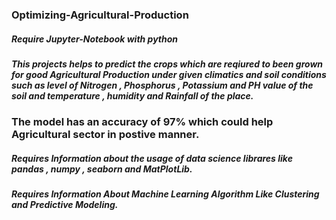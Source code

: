 ### Optimizing-Agricultural-Production
##### Require Jupyter-Notebook with python 
##### This projects helps to predict the crops which are reqiured to been grown for good Agricultural Production under given climatics and soil conditions such as level of Nitrogen , Phosphorus , Potassium and PH value of the soil and temperature , humidity and Rainfall of the place. 
### The model has an accuracy of 97% which could help Agricultural sector in postive manner.
##### Requires Information about the usage of data science librares like pandas , numpy , seaborn and MatPlotLib.
##### Requires Information About Machine Learning Algorithm Like Clustering and Predictive Modeling.
